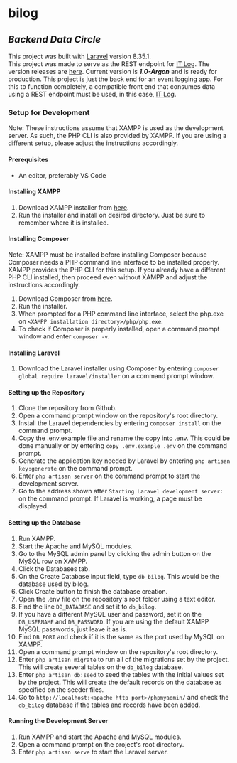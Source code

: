 # bilog
## _Backend Data Circle_

This project was built with [Laravel](https://laravel.com/) version 8.35.1.<br>
This project was made to serve as the REST endpoint for [IT Log](https://github.com/bossbuwi/itlog). The version releases are [here](https://github.com/bossbuwi/bilog/releases). Current version is **_1.0-Argon_** and is ready for production. This project is just the back end for an event logging app. For this to function completely, a compatible front end that consumes data using a REST endpoint must be used, in this case, [IT Log](https://github.com/bossbuwi/itlog).

### Setup for Development
Note: These instructions assume that XAMPP is used as the development server. As such, the PHP CLI is also provided by XAMPP. If you are using a different setup, please adjust the instructions accordingly.

#### Prerequisites
- An editor, preferably VS Code

#### Installing XAMPP
1. Download XAMPP installer from [here](https://www.apachefriends.org/index.html).
2. Run the installer and install on desired directory. Just be sure to remember where it is installed.

#### Installing Composer
Note: XAMPP must be installed before installing Composer because Composer needs a PHP command line interface to be installed properly. XAMPP provides the PHP CLI for this setup. If you already have a different PHP CLI installed, then proceed even without XAMPP and adjust the instructions accordingly.
1. Download Composer from [here](https://getcomposer.org/download/).
2. Run the installer.
3. When prompted for a PHP command line interface, select the php.exe on `<XAMPP installation directory>/php/php.exe`.
4. To check if Composer is properly installed, open a command prompt window and enter `composer -v`.

#### Installing Laravel
1. Download the Laravel installer using Composer by entering `composer global require laravel/installer` on a command prompt window.

#### Setting up the Repository
1. Clone the repository from Github.
2. Open a command prompt window on the repository's root directory.
3. Install the Laravel dependencies by entering `composer install` on the command prompt.
4. Copy the .env.example file and rename the copy into .env. This could be done manually or by entering `copy .env.example .env` on the command prompt.
5. Generate the application key needed by Laravel by entering `php artisan key:generate` on the command prompt.
6. Enter `php artisan server` on the command prompt to start the development server.
7. Go to the address shown after `Starting Laravel development server:` on the command prompt. If Laravel is working, a page must be displayed.

#### Setting up the Database
1. Run XAMPP.
2. Start the Apache and MySQL modules.
3. Go to the MySQL admin panel by clicking the admin button on the MySQL row on XAMPP.
4. Click the Databases tab.
5. On the Create Database input field, type `db_bilog`. This would be the database used by bilog.
6. Click Create button to finish the database creation.
7. Open the .env file on the repository's root folder using a text editor.
8. Find the line `DB_DATABASE` and set it to `db_bilog`.
9. If you have a different MySQL user and password, set it on the `DB_USERNAME` and `DB_PASSWORD`. If you are using the default XAMPP MySQL passwords, just leave it as is.
10. Find `DB_PORT` and check if it is the same as the port used by MySQL on XAMPP.
11. Open a command prompt window on the repository's root directory.
12. Enter `php artisan migrate` to run all of the migrations set by the project. This will create several tables on the `db_bilog` database.
13. Enter `php artisan db:seed` to seed the tables with the initial values set by the project. This will create the default records on the database as specified on the seeder files.
14. Go to `http://localhost:<apache http port>/phpmyadmin/` and check the `db_bilog` database if the tables and records have been added.

#### Running the Development Server
1. Run XAMPP and start the Apache and MySQL modules.
2. Open a command prompt on the project's root directory.
3. Enter `php artisan serve` to start the Laravel server.
